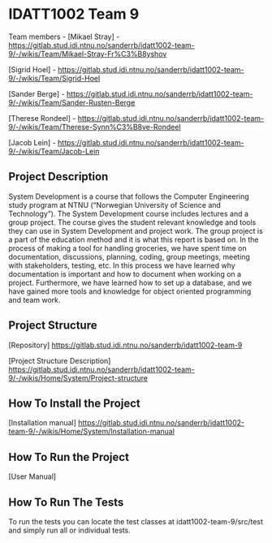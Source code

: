 # IDATT1002 Team 9
Team members - 
[Mikael Stray] -
 https://gitlab.stud.idi.ntnu.no/sanderrb/idatt1002-team-9/-/wikis/Team/Mikael-Stray-Fr%C3%B8yshov 

[Sigrid Hoel] - 
https://gitlab.stud.idi.ntnu.no/sanderrb/idatt1002-team-9/-/wikis/Team/Sigrid-Hoel 

[Sander Berge] - 
https://gitlab.stud.idi.ntnu.no/sanderrb/idatt1002-team-9/-/wikis/Team/Sander-Rusten-Berge 

[Therese Rondeel] - 
https://gitlab.stud.idi.ntnu.no/sanderrb/idatt1002-team-9/-/wikis/Team/Therese-Synn%C3%B8ve-Rondeel 

[Jacob Lein] - 
https://gitlab.stud.idi.ntnu.no/sanderrb/idatt1002-team-9/-/wikis/Team/Jacob-Lein 

## Project Description

System Development is a course that follows the Computer Engineering study program at NTNU (“Norwegian University of Science and Technology”). The System Development course includes lectures and a group project. The course gives the student relevant knowledge and tools they can use in System Development and project work. The group project is a part of the education method and it is what this report is based on. In the process of making a tool for handling groceries, we have spent time on documentation, discussions, planning, coding, group meetings, meeting with stakeholders, testing, etc. In this process we have learned why documentation is important and how to document when working on a project. Furthermore, we have learned how to set up a database, and we have gained more tools and knowledge for object oriented programming and team work. 

## Project Structure

[Repository] https://gitlab.stud.idi.ntnu.no/sanderrb/idatt1002-team-9

[Project Structure Description] https://gitlab.stud.idi.ntnu.no/sanderrb/idatt1002-team-9/-/wikis/Home/System/Project-structure 

## How To Install the Project

[Installation manual] https://gitlab.stud.idi.ntnu.no/sanderrb/idatt1002-team-9/-/wikis/Home/System/Installation-manual 

## How To Run the Project 

[User Manual] 


## How To Run The Tests 

To run the tests you can locate the test classes at idatt1002-team-9/src/test and simply run all or individual tests.

